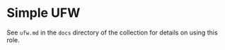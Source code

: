 # Simple UFW
See `ufw.md` in the `docs` directory of the collection for details on using this role.
